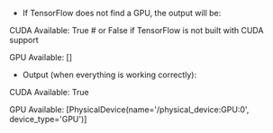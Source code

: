 - If TensorFlow does not find a GPU, the output will be:

CUDA Available: True  # or False if TensorFlow is not built with CUDA support

GPU Available: []

- Output (when everything is working correctly):

CUDA Available: True

GPU Available: [PhysicalDevice(name='/physical_device:GPU:0', device_type='GPU')]
